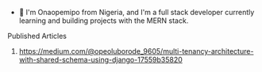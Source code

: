- 👋 I'm Onaopemipo from Nigeria, and I'm a full stack developer currently learning and building projects with the MERN stack.

Published Articles

1. https://medium.com/@opeoluborode_9605/multi-tenancy-architecture-with-shared-schema-using-django-17559b35820
